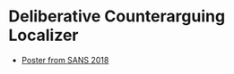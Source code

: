 # Deliberative Counterarguing Localizer


* [Poster from SANS 2018](SANS2018_Counterarguing_Localizer.pdf)
